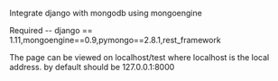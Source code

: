 Integrate django with mongodb using mongoengine


Required -- django == 1.11,mongoengine==0.9,pymongo==2.8.1,rest_framework

The page can be viewed on localhost/test where localhost is the local address. by default should be 127.0.0.1:8000
